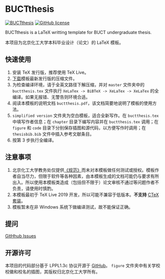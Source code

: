 # BUCTthesis

[![BUCTthesis](https://img.shields.io/badge/BUCTthesis-LaTeX-blue)](https://github.com/Miracle0565/BUCTthesis)
[![GitHub license](https://img.shields.io/github/license/Miracle0565/BUCTthesis)](https://github.com/Miracle0565/BUCTthesis/blob/master/LICENSE)

BUCTthesis is a LaTeX writting template for BUCT undergraduate thesis.

本项目为北京化工大学本科毕业设计（论文）的 LaTeX 模板。

## 快速使用

1. 安装 TeX 发行版，推荐使用 TeX Live。
2. [下载](https://github.com/Miracle0565/BUCTthesis/releases)模板最新发行版的压缩文件。
3. 为检查编译环境，请于全英文路径下解压缩，并对 `master` 文件夹中的  `buctthesis.tex` 文件执行 `XeLaTex -> BiBTeX -> XeLaTex -> XeLaTex` 的全编译。如果无报错、无警告则环境合适。
4. 阅读本模板的说明文档 `buctthesis.pdf`，该文档简要地说明了模板的使用方法。
5. `simplified version` 文件夹为空白模板，适合全新写作。在 `buctthesis.tex` 中填写作者信息；在 `chapter` 目录下编写内容并在 `buctthesis.tex` 调用；在 `figure` 和 `code` 目录下分别保存插图和源代码，以方便写作时调用；在 `thesisbib.bib` 文件中插入参考文献条目。
6. 按第 3 步执行全编译。

## 注意事项

1. 北京化工大学教务处仅提供[《规范》](https://jiaowuchu.buct.edu.cn/2018/1009/c515a22046/page.htm)而未对本模板做任何测试或授权。模板作者自当尽力，但限于软件等各种因素，由本模板生成的文档可能仍与要求有所出入。所以使用本模板类造成（包括但不限于）论文审核不通过等问题作者不负责，请使用时慎酌。
2. 本模板最初于 TeX Live 2019 开发，所以可能不兼容于低版本。**不支持** [CTeX 套装](http://www.ctex.org/CTeXDownload)。
3. 模板暂未在非 Windows 系统下做编译测试，故不能保证正确。

## 提问

[GitHhub Issues](https://github.com/Miracle0565/BUCTthesis/issues)

## 开源许可

本项目的代码部分基于 LPPL1.3c 协议开源于 [GitHub](https://github.com/Miracle0565/BUCTthesis)。
`figure` 文件夹中有关学校校徽和校名的插图，其版权归北京化工大学所有。
